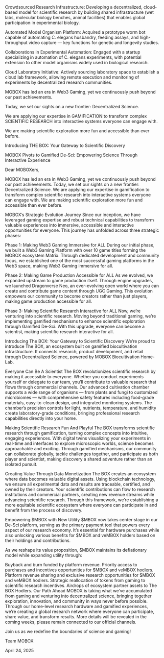 
 Crowdsourced Research Infrastructure: Developing a decentralized, cloud-based model for scientific research by building shared infrastructure (wet labs, molecular biology benches, animal facilities) that enables global participation in experimental biology.

 Automated Model Organism Platform: Acquired a prototype worm bot capable of automating C. elegans husbandry, feeding assays, and high-throughput video capture — key functions for genetic and longevity studies.

 Collaborations in Experimental Automation: Engaged with a startup specializing in automation of C. elegans experiments, with potential extension to other model organisms widely used in biological research.

 Cloud Laboratory Initiative: Actively sourcing laboratory space to establish a cloud lab framework, allowing remote execution and monitoring of experiments by decentralized research communities.

MOBOX has led an era in Web3 Gaming, yet we continuously push beyond our past achievements. 
 
Today, we set our sights on a new frontier: Decentralized Science. 

We are applying our expertise in GAMIFICATION to transform complex SCIENTIFIC RESEARCH into interactive systems everyone can engage with. 

We are making scientific exploration more fun and accessible than ever before.

Introducing THE BOX: Your Gateway to Scientific Discovery

MOBOX Pivots to Gamified De-Sci: Empowering Science Through Interactive Experience

Dear MOBOXers,

MOBOX has led an era in Web3 Gaming, yet we continuously push beyond our past achievements. Today, we set our sights on a new frontier: Decentralized Science. We are applying our expertise in gamification to transform complex scientific research into interactive systems everyone can engage with. We are making scientific exploration more fun and accessible than ever before.
 
MOBOX’s Strategic Evolution Journey
Since our inception, we have leveraged gaming expertise and robust technical capabilities to transform valuable experiences into immersive, accessible and interactive opportunities for everyone. This journey has unfolded across three strategic phases:

Phase 1: Making Web3 Gaming Immersive for ALL
During our initial phase, we built a Web3 Gaming Platform with over 10 game titles forming the MOBOX ecosystem Matrix. Through dedicated development and community focus, we established one of the most successful gaming platforms in the Web3 space, making Web3 Gaming immersive for all.

Phase 2: Making Game Production Accessible for ALL
As we evolved, we expanded upstream to game production itself. Through engine upgrades, we launched Dragonverse Neo, an ever-evolving open world where you can create and contribute game content through UGC Gaming. This evolution empowers our community to become creators rather than just players, making game production accessible for all.

Phase 3: Making Scientific Research Interactive for ALL
Now, we’re venturing into scientific research. Moving beyond traditional gaming, we’re implementing gamified mechanisms to enhance scientific exploration through Gamified De-Sci. With this upgrade, everyone can become a scientist, making scientific research interactive for all.

Introducing The BOX: Your Gateway to Scientific Discovery
We’re proud to introduce The BOX, an ecosystem built on gamified biocultivation infrastructure. It connects research, product development, and retail through Decentralized Science, powered by MOBOX Biocultivation Home-Lab.

Everyone Can Be A Scientist
The BOX revolutionizes scientific research by making it accessible to everyone. Whether you conduct experiments yourself or delegate to our team, you’ll contribute to valuable research that flows through commercial channels. Our advanced cultivation chamber supports a wide range of organisms — from plants and fungi to customized microbiomes — with comprehensive safety features including food-grade materials, easy-to-clean design, and integrated monitoring systems. The chamber’s precision controls for light, nutrients, temperature, and humidity create laboratory-grade conditions, bringing professional research capabilities directly into your home.

Making Scientific Research Fun And Playful
The BOX transforms scientific research through gamification, turning complex concepts into intuitive, engaging experiences. With digital twins visualizing your experiments in real-time and interfaces to explore microscopic worlds, science becomes approachable and exciting. Through gamified mechanisms, our community can collaborate globally, tackle challenges together, and participate as both player and scientist, making discovery a shared adventure rather than an isolated pursuit.

Creating Value Through Data Monetization
The BOX creates an ecosystem where data becomes valuable digital assets. Using blockchain technology, we ensure all experimental data and results are traceable, certified, and owned by their creators. Your scientific contributions can flow to research institutions and commercial partners, creating new revenue streams while advancing scientific research. Through this framework, we’re establishing a more equitable scientific ecosystem where everyone can participate in and benefit from the process of discovery.

Empowering $MBOX with New Utility
$MBOX now takes center stage in our De-Sci platform, serving as the primary payment tool that powers every aspect of our research economy. It’s essential for hardware purchases while also unlocking various benefits for $MBOX and veMBOX holders based on their holdings and contributions.

As we reshape its value proposition, $MBOX maintains its deflationary model while expanding utility through:

Buyback and burn funded by platform revenue.
Priority access to purchases and incentives opportunities for $MBOX and veMBOX hodlers.
Platform revenue sharing and exclusive research opportunities for $MBOX and veMBOX hodlers.
Strategic reallocation of tokens from gaming to scientific research incentives.
Airdrops of ecosystem partner assets to The BOX Hodlers.
Our Path Ahead
MOBOX is taking what we’ve accumulated from gaming and venturing into decentralized science, bringing together exploration, innovation, and community in ways never before possible. Through our home-level research hardware and gamified experiences, we’re creating a global research network where everyone can participate, share value, and transform results. More details will be revealed in the coming weeks, please remain connected to our official channels.

Join us as we redefine the boundaries of science and gaming!

Team MOBOX

April 24, 2025